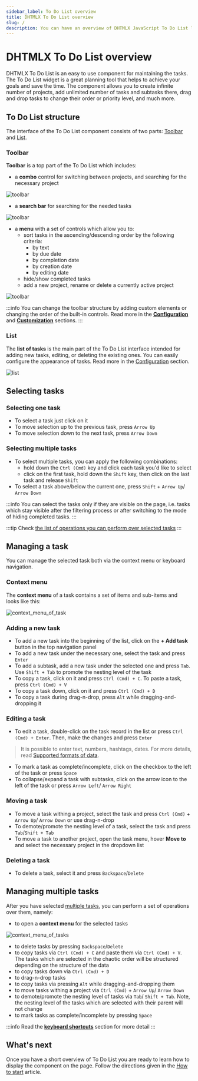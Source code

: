 ```yaml
---
sidebar_label: To Do List overview
title: DHTMLX To Do List overview
slug: /
description: You can have an overview of DHTMLX JavaScript To Do List library in the DHTMLX documentation. Browse developer guides and API reference, try out code examples and live demos, and download a free 30-day evaluation version of DHTMLX To Do List.
---
```


# DHTMLX To Do List overview

DHTMLX To Do List is an easy to use component for maintaining the tasks. The To Do List widget is a great planning tool that helps to achieve your goals and save the time. The component allows you to create infinite number of projects, add unlimited number of tasks and subtasks there, drag and drop tasks to change their order or priority level, and much more.

## To Do List structure

The interface of the To Do List component consists of two parts: [Toolbar](#toolbar) and [List](#list).

### Toolbar

**Toolbar** is a top part of the To Do List which includes:

- a **combo** control for switching between projects, and searching for the necessary project

![toolbar](assets/toolbar.png)

- a **search bar** for searching for the needed tasks

![toolbar](assets/search_field.png)

- a **menu** with a set of controls which allow you to:
    - sort tasks in the ascending/descending order by the following criteria:
        - by text
        - by due date
        - by completion date
        - by creation date
        - by editing date
    - hide/show completed tasks
    - add a new project, rename or delete a currently active project

![toolbar](assets/project_menu.png)

:::info
You can change the toolbar structure by adding custom elements or changing the order of the built-in controls. Read more in the [**Configuration**](guides/configuration.md#toolbar) and [**Customization**](guides/customization.md#toolbar) sections.
:::

### List

The **list of tasks** is the main part of the To Do List interface intended for adding new tasks, editing, or deleting the existing ones. You can easily configure the appearance of tasks. Read more in the [Configuration](guides/configuration.md) section. 

![list](assets/list.png)

## Selecting tasks

### Selecting one task

- To select a task just click on it
- To move selection up to the previous task, press `Arrow Up`
- To move selection down to the next task, press `Arrow Down`

### Selecting multiple tasks

- To select multiple tasks, you can apply the following combinations:
    - hold down the `Ctrl (Cmd)` key and click each task you'd like to select
    - click on the first task, hold down the `Shift` key, then click on the last task and release `Shift`
- To select a task above/below the current one, press `Shift` + `Arrow Up`/ `Arrow Down` 

:::info
You can select the tasks only if they are visible on the page, i.e. tasks which stay visible after the filtering process or after switching to the mode of hiding completed tasks.
:::

:::tip
Check [the list of operations you can perform over selected tasks](#managing-multiple-tasks)
:::

## Managing a task

You can manage the selected task both via the context menu or keyboard navigation.

### Context menu

The **context menu** of a task contains a set of items and sub-items and looks like this:

![context_menu_of_task](assets/task_context_menu.png)

### Adding a new task

- To add a new task into the beginning of the list, click on the **+ Add task** button in the top navigation panel
- To add a new task under the necessary one, select the task and press `Enter`
- To add a subtask, add a new task under the selected one and press `Tab`. Use `Shift + Tab` to promote the nesting level of the task
- To copy a task, click on it and press `Ctrl (Cmd) + C`. To paste a task, press `Ctrl (Cmd) + V`
- To copy a task down, click on it and press `Ctrl (Cmd) + D`
- To copy a task during drag-n-drop, press `Alt` while dragging-and-dropping it

### Editing a task

- To edit a task, double-click on the task record in the list or press `Ctrl (Cmd) + Enter`. Then, make the changes and press `Enter`
> It is possible to enter text, numbers, hashtags, dates. For more details, read [Supported formats of data](guides/inline_editing.md#supported-formats-of-data).

- To mark a task as complete/incomplete, click on the checkbox to the left of the task or press `Space`
- To collapse/expand a task with subtasks, click on the arrow icon to the left of the task or press `Arrow Left`/ `Arrow Right`

### Moving a task

- To move a task withing a project, select the task and press `Ctrl (Cmd)` + `Arrow Up`/ `Arrow Down` or use drag-n-drop
- To demote/promote the nesting level of a task, select the task and press `Tab`/`Shift + Tab`
- To move a task to another project, open the task menu, hover **Move to** and select the necessary project in the dropdown list

### Deleting a task

- To delete a task, select it and press `Backspace`/`Delete`

## Managing multiple tasks

After you have selected [multiple tasks](#selecting-multiple-tasks), you can perform a set of operations over them, namely:

- to open a **context menu** for the selected tasks

![context_menu_of_tasks](assets/tasks_context_menu.png)

- to delete tasks by pressing `Backspace`/`Delete`
- to copy tasks via `Ctrl (Cmd) + C` and paste them via `Ctrl (Cmd) + V`. The tasks which are selected in the chaotic order will be structured depending on the structure of the data
- to copy tasks down via `Ctrl (Cmd) + D` 
- to drag-n-drop tasks
- to copy tasks via pressing `Alt` while dragging-and-dropping them
- to move tasks withing a project via `Ctrl (Cmd)` + `Arrow Up`/ `Arrow Down`
- to demote/promote the nesting level of tasks via `Tab`/ `Shift + Tab`. Note, the nesting level of the tasks which are selected with their parent will not change
- to mark tasks as complete/incomplete by pressing `Space`

:::info
Read the [**keyboard shortcuts**](api/events/keypressontodo_event.md#keyboard-shortcuts) section for more detail
:::

## What's next

Once you have a short overview of To Do List you are ready to learn how to display the component on the page. Follow the directions given in the [How to start](how_to_start/) article. 